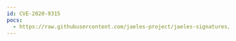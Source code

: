 ```yaml
---
id: CVE-2020-9315
pocs:
  - https://raw.githubusercontent.com/jaeles-project/jaeles-signatures/master/cves/oracle-iplanet-improper-authorization-cve-2020-9315.yaml
---
```

